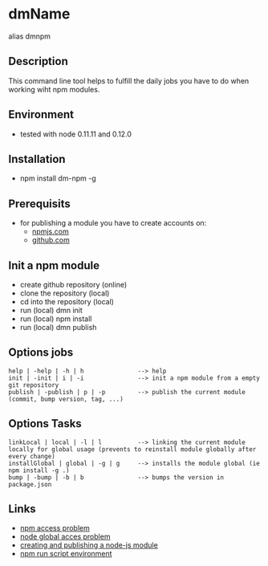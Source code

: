 # dmName
alias dmnpm

## Description
This command line tool helps to fulfill the daily jobs you have to do when working wiht npm modules.

## Environment
- tested with node 0.11.11 and 0.12.0

## Installation
- npm install dm-npm -g

## Prerequisits
- for publishing a module you have to create accounts on:
  - [npmjs.com]( http://npmjs.com )
  - [github.com](http://github.com)

## Init a npm module
- create github repository (online)
- clone the repository (local)
- cd into the repository (local)
- run (local)
    dmn init
- run (local)
    npm install
- run (local)
    dmn publish

## Options jobs

    help | -help | -h | h               --> help
    init | -init | i | -i               --> init a npm module from a empty git repository
    publish | -publish | p | -p         --> publish the current module (commit, bump version, tag, ...)

## Options Tasks
    linkLocal | local | -l | l          --> linking the current module locally for global usage (prevents to reinstall module globally after every change)
    installGlobal | global | -g | g     --> installs the module global (ie npm install -g .)
    bump | -bump | -b | b               --> bumps the version in package.json


## Links
- [npm access problem](http://stackoverflow.com/questions/16151018/npm-throws-error-without-sudo)
- [node global acces problem](http://stackoverflow.com/questions/15636367/nodejs-require-a-global-module-package)
- [creating and publishing a node-js module]( https://quickleft.com/blog/creating-and-publishing-a-node-js-module/ )
- [npm run script environment](https://oncletom.io/2014/self-contained-node-scripts/)
